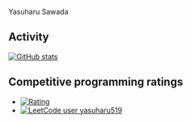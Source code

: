 Yasuharu Sawada

## Activity

[![GitHub stats](https://github-readme-stats.vercel.app/api?username=yasuharu519&layout=compact&count_private=true&show_icons=true)](https://github.com/anuraghazra/github-readme-stats)

## Competitive programming ratings

- [![Rating](https://badgen.org/img/atcoder/yasuharu519/rating/algorithm?style=for-the-badge&label=AtCoder)](https://atcoder.jp/users/yasuharu519?contestType=algo)
- [![LeetCode user yasuharu519](https://img.shields.io/badge/dynamic/json?style=for-the-badge&labelColor=black&color=%23ffa116&label=Solved&query=solvedOverTotal&url=https%3A%2F%2Fleetcode-badge.vercel.app%2Fapi%2Fusers%2Fyasuharu519&logo=leetcode&logoColor=yellow)](https://leetcode.com/yasuharu519/)
